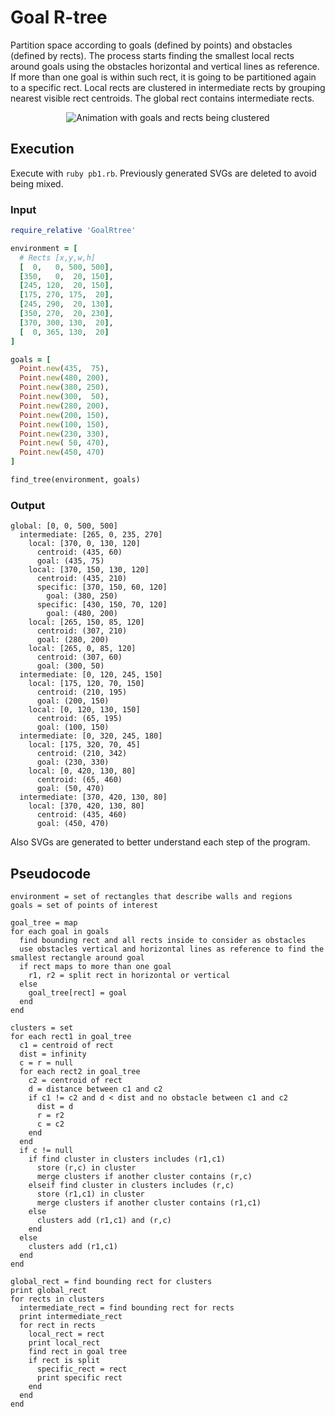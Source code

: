 # Goal R-tree
Partition space according to goals (defined by points) and obstacles (defined by rects).
The process starts finding the smallest local rects around goals using the obstacles horizontal and vertical lines as reference.
If more than one goal is within such rect, it is going to be partitioned again to a specific rect.
Local rects are clustered in intermediate rects by grouping nearest visible rect centroids.
The global rect contains intermediate rects.
<p align="center">
<img src="https://cloud.githubusercontent.com/assets/11094484/21917666/465b7478-d928-11e6-86bd-b3e0822ea424.gif" alt="Animation with goals and rects being clustered"/>
</p>

## Execution
Execute with ``ruby pb1.rb``.
Previously generated SVGs are deleted to avoid being mixed.

### Input
```ruby
require_relative 'GoalRtree'

environment = [
  # Rects [x,y,w,h]
  [  0,   0, 500, 500],
  [350,   0,  20, 150],
  [245, 120,  20, 150],
  [175, 270, 175,  20],
  [245, 290,  20, 130],
  [350, 270,  20, 230],
  [370, 300, 130,  20],
  [  0, 365, 130,  20]
]

goals = [
  Point.new(435,  75),
  Point.new(480, 200),
  Point.new(380, 250),
  Point.new(300,  50),
  Point.new(280, 200),
  Point.new(200, 150),
  Point.new(100, 150),
  Point.new(230, 330),
  Point.new( 50, 470),
  Point.new(450, 470)
]

find_tree(environment, goals)
```

### Output
```
global: [0, 0, 500, 500]
  intermediate: [265, 0, 235, 270]
    local: [370, 0, 130, 120]
      centroid: (435, 60)
      goal: (435, 75)
    local: [370, 150, 130, 120]
      centroid: (435, 210)
      specific: [370, 150, 60, 120]
        goal: (380, 250)
      specific: [430, 150, 70, 120]
        goal: (480, 200)
    local: [265, 150, 85, 120]
      centroid: (307, 210)
      goal: (280, 200)
    local: [265, 0, 85, 120]
      centroid: (307, 60)
      goal: (300, 50)
  intermediate: [0, 120, 245, 150]
    local: [175, 120, 70, 150]
      centroid: (210, 195)
      goal: (200, 150)
    local: [0, 120, 130, 150]
      centroid: (65, 195)
      goal: (100, 150)
  intermediate: [0, 320, 245, 180]
    local: [175, 320, 70, 45]
      centroid: (210, 342)
      goal: (230, 330)
    local: [0, 420, 130, 80]
      centroid: (65, 460)
      goal: (50, 470)
  intermediate: [370, 420, 130, 80]
    local: [370, 420, 130, 80]
      centroid: (435, 460)
      goal: (450, 470)
```
Also SVGs are generated to better understand each step of the program.


## Pseudocode
```
environment = set of rectangles that describe walls and regions
goals = set of points of interest

goal_tree = map
for each goal in goals
  find bounding rect and all rects inside to consider as obstacles
  use obstacles vertical and horizontal lines as reference to find the smallest rectangle around goal
  if rect maps to more than one goal
    r1, r2 = split rect in horizontal or vertical
  else
    goal_tree[rect] = goal
  end
end

clusters = set
for each rect1 in goal_tree
  c1 = centroid of rect
  dist = infinity
  c = r = null
  for each rect2 in goal_tree
    c2 = centroid of rect
    d = distance between c1 and c2
    if c1 != c2 and d < dist and no obstacle between c1 and c2
      dist = d
      r = r2
      c = c2
    end
  end
  if c != null
    if find cluster in clusters includes (r1,c1)
      store (r,c) in cluster
      merge clusters if another cluster contains (r,c)
    elseif find cluster in clusters includes (r,c)
      store (r1,c1) in cluster
      merge clusters if another cluster contains (r1,c1)
    else
      clusters add (r1,c1) and (r,c)
    end
  else
    clusters add (r1,c1)
  end
end

global_rect = find bounding rect for clusters
print global_rect
for rects in clusters
  intermediate_rect = find bounding rect for rects
  print intermediate_rect
  for rect in rects
    local_rect = rect
    print local_rect
    find rect in goal tree
    if rect is split
      specific_rect = rect
      print specific rect
    end
  end
end
```